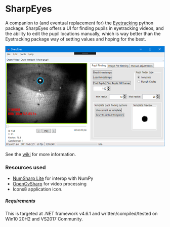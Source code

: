 # SharpEyes
A companion to (and eventual replacement for) the [Eyetracking](https://github.com/gallantlab/Eyetracking) python package. 
SharpEyes offers a UI for finding pupils in eyetracking videos, and the ability to edit the pupil locations manually, 
which is way better than the Eyetracking package way of setting values and hoping for the best.

![](screenshot.png)

See the [wiki](https://github.com/candytaco/SharpEyes/wiki) for more information.

### Resources used
* [NumSharp Lite](https://github.com/SciSharp/NumSharp.Lite) for interop with NumPy
* [OpenCvSharp](https://github.com/shimat/opencvsharp) for video processing
* Icons8 application icon.

##### Requirements
This is targeted at .NET framework v4.6.1 and written/compiled/tested on Win10 20H2 and VS2017 Community.
